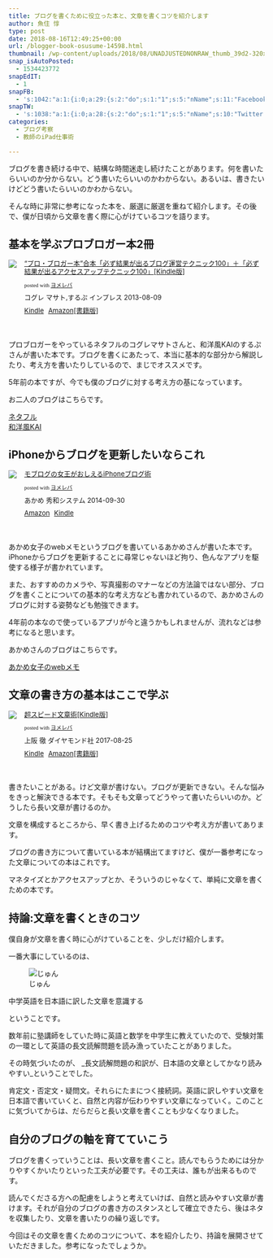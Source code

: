 ```yaml
---
title: ブログを書くために役立った本と、文章を書くコツを紹介します
author: 魚住 惇
type: post
date: 2018-08-16T12:49:25+00:00
url: /blogger-book-osusume-14598.html
thumbnail: /wp-content/uploads/2018/08/UNADJUSTEDNONRAW_thumb_39d2-320x180.jpg
snap_isAutoPosted:
  - 1534423772
snapEdIT:
  - 1
snapFB:
  - 's:1042:"a:1:{i:0;a:29:{s:2:"do";s:1:"1";s:5:"nName";s:11:"Facebook #0";s:9:"msgFormat";s:51:"ブログを更新しました！%TITLE% %SITENAME%";s:6:"appKey";s:35:"x5g9aw2d4v22454x2w294d444a4p2b4u2z2";s:6:"appSec";s:69:"d3h0au284x2i5b4s224h5e414a4p2m5z2y2u2k584x24474e4w2p2y2d4w244q2748484";s:8:"postType";s:1:"A";s:8:"apiToUse";s:4:"fbfb";s:7:"fltrsOn";i:0;s:5:"fltrs";a:0:{}s:7:"proxyOn";i:0;s:7:"useSURL";i:0;s:1:"v";i:350;s:3:"tpt";s:0:"";s:4:"pgID";s:15:"627487850654942";s:6:"imgUpl";s:1:"T";s:10:"riComments";i:0;s:12:"riCommentsAA";i:0;s:5:"proxy";a:2:{s:5:"proxy";s:0:"";s:2:"up";s:0:"";}s:9:"wpImgSize";s:4:"full";s:5:"glpid";s:0:"";s:4:"uMsg";s:0:"";s:11:"accessToken";s:175:"EAAMjGZBx2DIABAK9Shrq8A1facZBzmI7j4gQptvfrvrC0QRXFBjndKxoJdk1x3YCLY5zT01ivVoEhYZCv0wO4N4WlEb8wNRBgIgy8OvpQQfV1zmMs4Tfgs9r2rrWnoya0gsx9AgvoAlPCKCha6ZAYq5mszCg54MRDGptJQ0xegZDZD";s:8:"authUser";s:15:"627487850654942";s:12:"authUserName";s:10:"Jun Uozumi";s:9:"isAutoImg";s:1:"A";s:8:"imgToUse";s:0:"";s:9:"isAutoURL";s:1:"A";s:8:"urlToUse";s:0:"";s:4:"doFB";i:0;}}";'
snapTW:
  - 's:1038:"a:1:{i:0;a:28:{s:2:"do";s:1:"1";s:5:"nName";s:10:"Twitter #0";s:9:"msgFormat";s:40:"記事を書きました: %TITLE%  %URL%";s:6:"appKey";s:55:"x5g9a2494h465u554l434265454e306b4j4m474q3o3w5r4h3a3b4r3";s:6:"appSec";s:105:"d3h0ak37413l546f4u25615i4n4j3p4w384o305r3l336s5d4i4n4u3q354p3u2o4p433o50325b4m4f4r3s463t454y534r3s3l57406";s:7:"fltrsOn";i:0;s:5:"fltrs";a:0:{}s:7:"proxyOn";i:0;s:7:"useSURL";i:0;s:1:"v";i:350;s:5:"twURL";s:29:"https://twitter.com/jun3010me";s:11:"accessToken";s:50:"67790051-Zy1o3Z7D9ONCVqKqdP2QPAIhGVwkCADeltfZN9dth";s:14:"accessTokenSec";s:45:"k94u64BhC2TPT95vmy98nXsz1WUVhQEFSW2qnZM46Q5z1";s:5:"tw140";i:0;s:10:"riComments";i:0;s:11:"riCommentsM";i:0;s:12:"riCommentsAA";i:0;s:8:"attchImg";s:1:"1";s:9:"wpImgSize";s:4:"full";s:8:"isPosted";s:1:"1";s:4:"pgID";s:19:"1030074084854394880";s:7:"postURL";s:56:"https://twitter.com/jun3010me/status/1030074084854394880";s:5:"pDate";s:19:"2018-08-16 12:49:34";s:9:"isAutoImg";s:1:"A";s:8:"imgToUse";s:0:"";s:9:"isAutoURL";s:1:"A";s:8:"urlToUse";s:0:"";s:4:"doTW";i:0;}}";'
categories:
  - ブログ考察
  - 教師のiPad仕事術

---
```

ブログを書き続ける中で、結構な時間迷走し続けたことがあります。何を書いたらいいのか分からない。どう書いたらいいのかわからない。あるいは、書きたいけどどう書いたらいいのかわからない。

そんな時に非常に参考になった本を、厳選に厳選を重ねて紹介します。その後で、僕が日頃から文章を書く際に心がけているコツを語ります。

## 基本を学ぶプロブロガー本2冊

<div class="booklink-box" style="text-align:left;padding-bottom:20px;font-size:small;zoom: 1;overflow: hidden;">
  <div class="booklink-image" style="float:left;margin:0 15px 10px 0;">
    <a href="http://www.amazon.co.jp/exec/obidos/asin/B00EERQPO0/jn050191-22/" target="_blank" rel="noopener noreferrer"><img decoding="async" src="https://images-fe.ssl-images-amazon.com/images/I/51XBgWo0laL._SL160_.jpg" style="border: none;" /></a>
  </div>
  <div class="booklink-info" style="line-height:120%;zoom: 1;overflow: hidden;">
    <div class="booklink-name" style="margin-bottom:10px;line-height:120%">
      <a href="http://www.amazon.co.jp/exec/obidos/asin/B00EERQPO0/jn050191-22/" target="_blank" rel="noopener noreferrer">“プロ・ブロガー本”合本「必ず結果が出るブログ運営テクニック100」＋「必ず結果が出るアクセスアップテクニック100」[Kindle版]</a></p>
      <div class="booklink-powered-date" style="font-size:8pt;margin-top:5px;font-family:verdana;line-height:120%">
        posted with <a href="https://yomereba.com" rel="nofollow noopener noreferrer" target="_blank">ヨメレバ</a>
      </div>
    </div>
    <div class="booklink-detail" style="margin-bottom:5px;">
      コグレ マサト,するぷ インプレス 2013-08-09
    </div>
    <div class="booklink-link2" style="margin-top:10px;">
      <div class="shoplinkkindle" style="display:inline;margin-right:5px">
        <a href="http://www.amazon.co.jp/exec/obidos/ASIN/B00EERQPO0/jn050191-22/" target="_blank" rel="noopener noreferrer">Kindle</a>
      </div>
      <div class="shoplinkamazon" style="display:inline;margin-right:5px">
        <a href="http://www.amazon.co.jp/gp/search?keywords=%81g%83v%83%8D%81E%83u%83%8D%83K%81%5B%96%7B%81h%8D%87%96%7B%81u%95K%82%B8%8C%8B%89%CA%82%AA%8Fo%82%E9%83u%83%8D%83O%89%5E%89c%83e%83N%83j%83b%83N100%81v%81%7B%81u%95K%82%B8%8C%8B%89%CA%82%AA%8Fo%82%E9%83A%83N%83Z%83X%83A%83b%83v%83e%83N%83j%83b%83N100%81v&#038;__mk_ja_JP=%83J%83%5E%83J%83i&#038;url=search-alias%3Dstripbooks&#038;tag=jn050191-22" target="_blank" rel="noopener noreferrer">Amazon[書籍版]</a>
      </div></p>
    </div>
  </div>
  <div class="booklink-footer" style="clear: left">
  </div>
</div>

プロブロガーをやっているネタフルのコグレマサトさんと、和洋風KAIのするぷさんが書いた本です。ブログを書くにあたって、本当に基本的な部分から解説したり、考え方を書いたりしているので、まじでオススメです。

5年前の本ですが、今でも僕のブログに対する考え方の基になっています。

お二人のブログはこちらです。

<a href="http://netafull.net/" target="_blank" rel="noopener noreferrer">ネタフル</a>  
<a href="https://wayohoo.com/" target="_blank" rel="noopener noreferrer">和洋風KAI</a>

## iPhoneからブログを更新したいならこれ

<div class="booklink-box" style="text-align:left;padding-bottom:20px;font-size:small;zoom: 1;overflow: hidden;">
  <div class="booklink-image" style="float:left;margin:0 15px 10px 0;">
    <a href="http://www.amazon.co.jp/exec/obidos/asin/4798041920/jn050191-22/" target="_blank" rel="noopener noreferrer"><img decoding="async" src="https://images-fe.ssl-images-amazon.com/images/I/51GDdkVZyoL._SL160_.jpg" style="border: none;" /></a>
  </div>
  <div class="booklink-info" style="line-height:120%;zoom: 1;overflow: hidden;">
    <div class="booklink-name" style="margin-bottom:10px;line-height:120%">
      <a href="http://www.amazon.co.jp/exec/obidos/asin/4798041920/jn050191-22/" target="_blank" rel="noopener noreferrer">モブログの女王がおしえるiPhoneブログ術</a></p>
      <div class="booklink-powered-date" style="font-size:8pt;margin-top:5px;font-family:verdana;line-height:120%">
        posted with <a href="https://yomereba.com" rel="nofollow noopener noreferrer" target="_blank">ヨメレバ</a>
      </div>
    </div>
    <div class="booklink-detail" style="margin-bottom:5px;">
      あかめ 秀和システム 2014-09-30
    </div>
    <div class="booklink-link2" style="margin-top:10px;">
      <div class="shoplinkamazon" style="display:inline;margin-right:5px">
        <a href="http://www.amazon.co.jp/exec/obidos/asin/4798041920/jn050191-22/" target="_blank" rel="noopener noreferrer">Amazon</a>
      </div>
      <div class="shoplinkkindle" style="display:inline;margin-right:5px">
        <a href="http://www.amazon.co.jp/gp/search?keywords=%83%82%83u%83%8D%83O%82%CC%8F%97%89%A4%82%AA%82%A8%82%B5%82%A6%82%E9iPhone%83u%83%8D%83O%8Fp&#038;__mk_ja_JP=%83J%83%5E%83J%83i&#038;url=node%3D2275256051&#038;tag=jn050191-22" target="_blank" rel="noopener noreferrer">Kindle</a>
      </div></p>
    </div>
  </div>
  <div class="booklink-footer" style="clear: left">
  </div>
</div>

あかめ女子のwebメモというブログを書いているあかめさんが書いた本です。iPhoneからブログを更新することに尋常じゃないほど拘り、色んなアプリを駆使する様子が書かれています。

また、おすすめのカメラや、写真撮影のマナーなどの方法論ではない部分、ブログを書くことについての基本的な考え方なども書かれているので、あかめさんのブログに対する姿勢なども勉強できます。

4年前の本なので使っているアプリが今と違うかもしれませんが、流れなどは参考になると思います。

あかめさんのブログはこちらです。

<a href="http://webmemo.biz/" target="_blank" rel="noopener noreferrer">あかめ女子のwebメモ</a>

## 文章の書き方の基本はここで学ぶ

<div class="booklink-box" style="text-align:left;padding-bottom:20px;font-size:small;zoom: 1;overflow: hidden;">
  <div class="booklink-image" style="float:left;margin:0 15px 10px 0;">
    <a href="http://www.amazon.co.jp/exec/obidos/asin/B074FXZQX6/jn050191-22/" target="_blank" rel="noopener noreferrer"><img decoding="async" src="https://images-fe.ssl-images-amazon.com/images/I/51aK8-Ai5sL._SL160_.jpg" style="border: none;" /></a>
  </div>
  <div class="booklink-info" style="line-height:120%;zoom: 1;overflow: hidden;">
    <div class="booklink-name" style="margin-bottom:10px;line-height:120%">
      <a href="http://www.amazon.co.jp/exec/obidos/asin/B074FXZQX6/jn050191-22/" target="_blank" rel="noopener noreferrer">超スピード文章術[Kindle版]</a></p>
      <div class="booklink-powered-date" style="font-size:8pt;margin-top:5px;font-family:verdana;line-height:120%">
        posted with <a href="https://yomereba.com" rel="nofollow noopener noreferrer" target="_blank">ヨメレバ</a>
      </div>
    </div>
    <div class="booklink-detail" style="margin-bottom:5px;">
      上阪 徹 ダイヤモンド社 2017-08-25
    </div>
    <div class="booklink-link2" style="margin-top:10px;">
      <div class="shoplinkkindle" style="display:inline;margin-right:5px">
        <a href="http://www.amazon.co.jp/exec/obidos/ASIN/B074FXZQX6/jn050191-22/" target="_blank" rel="noopener noreferrer">Kindle</a>
      </div>
      <div class="shoplinkamazon" style="display:inline;margin-right:5px">
        <a href="http://www.amazon.co.jp/exec/obidos/ASIN/4478102449/jn050191-22/" target="_blank" rel="noopener noreferrer">Amazon[書籍版]</a>
      </div></p>
    </div>
  </div>
  <div class="booklink-footer" style="clear: left">
  </div>
</div>

書きたいことがある。けど文章が書けない。ブログが更新できない。そんな悩みをきっと解決できる本です。そもそも文章ってどうやって書いたらいいのか。どうしたら長い文章が書けるのか。

文章を構成するところから、早く書き上げるためのコツや考え方が書いてあります。

ブログの書き方について書いている本が結構出てますけど、僕が一番参考になった文章についての本はこれです。

マネタイズとかアクセスアップとか、そういうのじゃなくて、単純に文章を書くための本です。

## 持論:文章を書くときのコツ

僕自身が文章を書く時に心がけていることを、少しだけ紹介します。

一番大事にしているのは、

<div class="voice">
  <figure class="voice-img-left"> <img decoding="async" src="http://jun3010.me/files/juns.jpg" alt="じゅん" /><figcaption class="voice-img-description">じゅん</figcaption></figure> 
  
  <div class="voice-text-right">
    <p class="voice-text">
      中学英語を日本語に訳した文章を意識する
    </p>
  </div>
</div>

ということです。

数年前に塾講師をしていた時に英語と数学を中学生に教えていたので、受験対策の一環として英語の長文読解問題を読み漁っていたことがありました。

その時気づいたのが、 _長文読解問題の和訳が、日本語の文章としてかなり読みやすい_ということでした。

肯定文・否定文・疑問文。それらにたまにつく接続詞。英語に訳しやすい文章を日本語で書いていくと、自然と内容が伝わりやすい文章になっていく。このことに気づいてからは、だらだらと長い文章を書くことも少なくなりました。

## 自分のブログの軸を育てていこう

ブログを書くっていうことは、長い文章を書くこと。読んでもらうためには分かりやすくかいたりといった工夫が必要です。その工夫は、誰もが出来るものです。

読んでくださる方への配慮をしようと考えていけば、自然と読みやすい文章が書けます。それが自分のブログの書き方のスタンスとして確立できたら、後はネタを収集したり、文章を書いたりの繰り返しです。

今回はその文章を書くためのコツについて、本を紹介したり、持論を展開させていただきました。参考になったでしょうか。